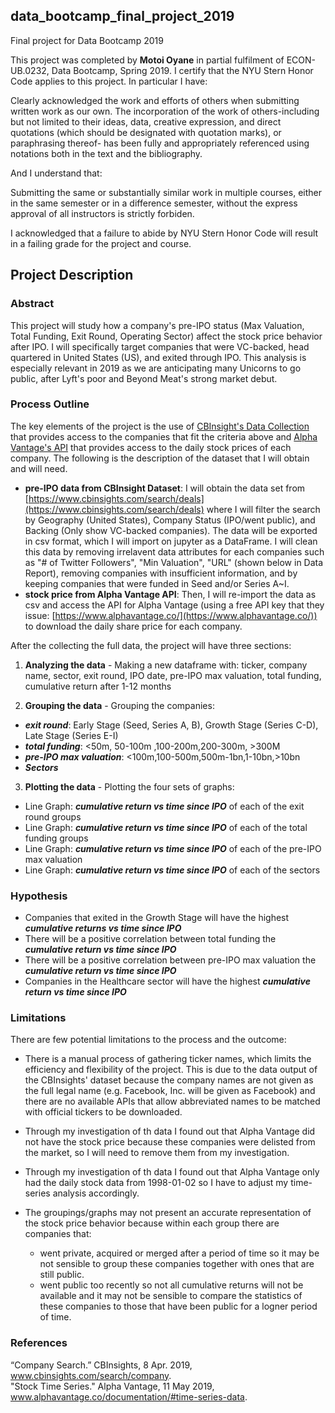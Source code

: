## data_bootcamp_final_project_2019
Final project for Data Bootcamp 2019

This project was completed by **Motoi Oyane** in partial fulfilment of ECON-UB.0232, Data Bootcamp, Spring 2019. I certify that the NYU Stern Honor Code applies to this project. In particular I have:

Clearly acknowledged the work and efforts of others when submitting written work as our own. The incorporation of the work of others-including but not limited to their ideas, data, creative expression, and direct quotations (which should be designated with quotation marks), or paraphrasing thereof- has been fully and appropriately referenced using notations both in the text and the bibliography.

And I understand that:

Submitting the same or substantially similar work in multiple courses, either in the same semester or in a difference semester, without the express approval of all instructors is strictly forbiden.

I acknowledged that a failure to abide by NYU Stern Honor Code will result in a failing grade for the project and course.

## Project Description

### Abstract

This project will study how a company's pre-IPO status (Max Valuation, Total Funding, Exit Round, Operating Sector) affect the stock price behavior after IPO. I will specifically target companies that were VC-backed, head quartered in United States (US), and exited through IPO. This analysis is especially relevant in 2019 as we are anticipating many Unicorns to go public, after Lyft's poor and Beyond Meat's strong market debut. 


### Process Outline

The key elements of the project is the use of [CBInsight's Data Collection](https://www.cbinsights.com/search/deals) that provides access to the companies that fit the criteria above and [Alpha Vantage's API](https://www.alphavantage.co/) that provides access to the daily stock prices of each company. The following is the description of the dataset that I will obtain and will need.

- **pre-IPO data from CBInsight Dataset**: I will obtain the data set from [https://www.cbinsights.com/search/deals](https://www.cbinsights.com/search/deals) where I will filter the search by Geography (United States), Company Status (IPO/went public), and Backing (Only show VC-backed companies). The data will be exported in csv format, which I will import on jupyter as a DataFrame. I will clean this data by removing irrelavent data attributes for each companies such as "# of Twitter Followers", "Min Valuation", "URL" (shown below in Data Report), removing companies with insufficient information, and by keeping companies that were funded in Seed and/or Series A~I. 
- **stock price from Alpha Vantage API**: Then, I will re-import the data as csv and access the API for Alpha Vantage (using a free API key that they issue: [https://www.alphavantage.co/](https://www.alphavantage.co/)) to download the daily share price for each company. 

After the collecting the full data, the project will have three sections:

1. **Analyzing the data** - Making a new dataframe with: ticker, company name, sector, exit round, IPO date, pre-IPO max valuation, total funding, cumulative return after 1-12 months

2. **Grouping the data** - Grouping the companies:

 - ***exit round***: Early Stage (Seed, Series A, B), Growth Stage (Series C-D), Late Stage (Series E-I)
 - ***total funding***: <50m, 50-100m ,100-200m,200-300m, >300M
 - ***pre-IPO max valuation***: <100m,100-500m,500m-1bn,1-10bn,>10bn
 - ***Sectors***
 
 
3. **Plotting the data** - Plotting the four sets of graphs:

 - Line Graph: ***cumulative return vs time since IPO*** of each of the exit round groups
 - Line Graph: ***cumulative return vs time since IPO*** of each of the total funding groups
 - Line Graph: ***cumulative return vs time since IPO*** of each of the pre-IPO max valuation
 - Line Graph: ***cumulative return vs time since IPO*** of each of the sectors
  
### Hypothesis 

- Companies that exited in the Growth Stage will have the highest ***cumulative returns vs time since IPO***
- There will be a positive correlation between total funding the ***cumulative return vs time since IPO***
- There will be a positive correlation between pre-IPO max valuation the ***cumulative return vs time since IPO***
- Companies in the Healthcare sector will have the highest ***cumulative return vs time since IPO***

### Limitations

There are few potential limitations to the process and the outcome:

- There is a manual process of gathering ticker names, which limits the efficiency and flexibility of the project. This is due to the data output of the CBInsights' dataset because the company names are not given as the full legal name (e.g. Facebook, Inc. will be given as Facebook) and there are no available APIs that allow abbreviated names to be matched with official tickers to be downloaded.

- Through my investigation of th data I found out that Alpha Vantage did not have the stock price because these companies were delisted from the market, so I will need to remove them from my investigation.

- Through my investigation of th data I found out that Alpha Vantage only had the daily stock data from 1998-01-02 so I have to adjust my time-series analysis accordingly.

- The groupings/graphs may not present an accurate representation of the stock price behavior because within each group there are companies that:
   - went private, acquired or merged after a period of time so it may be not sensible to group these companies together with ones that are still public.
   - went public too recently so not all cumulative returns will not be available and it may not be sensible to compare the statistics of these companies to those that have been public for a logner period of time.

### References

 “Company Search.” CBInsights, 8 Apr. 2019, www.cbinsights.com/search/company. <br>
 "Stock Time Series." Alpha Vantage, 11 May 2019, www.alphavantage.co/documentation/#time-series-data.
